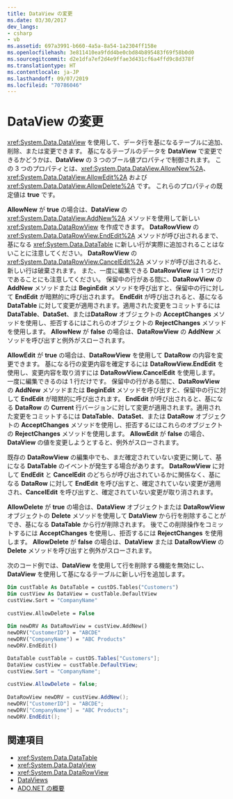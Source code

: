 ```yaml
---
title: DataView の変更
ms.date: 03/30/2017
dev_langs:
- csharp
- vb
ms.assetid: 697a3991-b660-4a5a-8a54-1a2304ff158e
ms.openlocfilehash: 3e811410ea9fdd4be0cbd84b895483f69f58b0d0
ms.sourcegitcommit: d2e1dfa7ef2d4e9ffae3d431cf6a4ffd9c8d378f
ms.translationtype: HT
ms.contentlocale: ja-JP
ms.lasthandoff: 09/07/2019
ms.locfileid: "70786046"
---
```

# <a name="modifying-dataviews"></a>DataView の変更
<xref:System.Data.DataView> を使用して、データ行を基になるテーブルに追加、削除、または変更できます。 基になるテーブルのデータを **DataView** で変更できるかどうかは、**DataView** の 3 つのブール値プロパティで制御されます。 この 3 つのプロパティとは、<xref:System.Data.DataView.AllowNew%2A>、<xref:System.Data.DataView.AllowEdit%2A> および <xref:System.Data.DataView.AllowDelete%2A> です。 これらのプロパティの既定値は **true** です。  
  
 **AllowNew** が **true** の場合は、**DataView** の <xref:System.Data.DataView.AddNew%2A> メソッドを使用して新しい <xref:System.Data.DataRowView> を作成できます。 **DataRowView** の <xref:System.Data.DataRowView.EndEdit%2A> メソッドが呼び出されるまで、基になる <xref:System.Data.DataTable> に新しい行が実際に追加されることはないことに注意してください。 **DataRowView** の <xref:System.Data.DataRowView.CancelEdit%2A> メソッドが呼び出されると、新しい行は破棄されます。 また、一度に編集できる **DataRowView** は 1 つだけであることにも注意してください。 保留中の行がある間に、**DataRowView** の **AddNew** メソッドまたは **BeginEdit** メソッドを呼び出すと、保留中の行に対して **EndEdit** が暗黙的に呼び出されます。 **EndEdit** が呼び出されると、基になる **DataTable** に対して変更が適用されます。適用された変更をコミットするには **DataTable**、**DataSet**、または**DataRow** オブジェクトの **AcceptChanges** メソッドを使用し、拒否するにはこれらのオブジェクトの **RejectChanges** メソッドを使用します。 **AllowNew** が **false** の場合は、**DataRowView** の **AddNew** メソッドを呼び出すと例外がスローされます。  
  
 **AllowEdit** が **true** の場合は、**DataRowView** を使用して **DataRow** の内容を変更できます。 基になる行の変更内容を確定するには **DataRowView.EndEdit** を使用し、変更内容を取り消すには **DataRowView.CancelEdit** を使用します。 一度に編集できるのは 1 行だけです。 保留中の行がある間に、**DataRowView** の **AddNew** メソッドまたは **BeginEdit** メソッドを呼び出すと、保留中の行に対して **EndEdit** が暗黙的に呼び出されます。 **EndEdit** が呼び出されると、基になる **DataRow** の **Current** 行バージョンに対して変更が適用されます。適用された変更をコミットするには **DataTable**、**DataSet**、または **DataRow** オブジェクトの **AcceptChanges** メソッドを使用し、拒否するにはこれらのオブジェクトの **RejectChanges** メソッドを使用します。 **AllowEdit** が **false** の場合、**DataView** の値を変更しようとすると、例外がスローされます。  
  
 既存の **DataRowView** の編集中でも、まだ確定されていない変更に関して、基になる **DataTable** のイベントが発生する場合があります。 **DataRowView** に対して **EndEdit** と **CancelEdit** のどちらが呼び出されているかに関係なく、基になる **DataRow** に対して **EndEdit** を呼び出すと、確定されていない変更が適用され、**CancelEdit** を呼び出すと、確定されていない変更が取り消されます。  
  
 **AllowDelete** が **true** の場合は、**DataView** オブジェクトまたは **DataRowView** オブジェクトの **Delete** メソッドを使用して **DataView** から行を削除することができ、基になる **DataTable** から行が削除されます。 後でこの削除操作をコミットするには **AcceptChanges** を使用し、拒否するには **RejectChanges** を使用します。 **AllowDelete** が **false** の場合は、**DataView** または **DataRowView** の **Delete** メソッドを呼び出すと例外がスローされます。  
  
 次のコード例では、**DataView** を使用して行を削除する機能を無効にし、**DataView** を使用して基になるテーブルに新しい行を追加します。  
  
```vb  
Dim custTable As DataTable = custDS.Tables("Customers")  
Dim custView As DataView = custTable.DefaultView  
custView.Sort = "CompanyName"  
  
custView.AllowDelete = False  
  
Dim newDRV As DataRowView = custView.AddNew()  
newDRV("CustomerID") = "ABCDE"  
newDRV("CompanyName") = "ABC Products"  
newDRV.EndEdit()  
```  
  
```csharp  
DataTable custTable = custDS.Tables["Customers"];  
DataView custView = custTable.DefaultView;  
custView.Sort = "CompanyName";  
  
custView.AllowDelete = false;  
  
DataRowView newDRV = custView.AddNew();  
newDRV["CustomerID"] = "ABCDE";  
newDRV["CompanyName"] = "ABC Products";  
newDRV.EndEdit();  
```  
  
## <a name="see-also"></a>関連項目

- <xref:System.Data.DataTable>
- <xref:System.Data.DataView>
- <xref:System.Data.DataRowView>
- [DataViews](dataviews.md)
- [ADO.NET の概要](../ado-net-overview.md)
